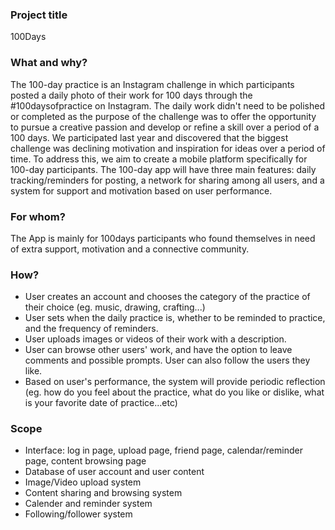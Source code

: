 ### Project title

100Days 

### What and why?

The 100-day practice is an Instagram challenge in which participants posted a daily photo of their work for 100 days through the #100daysofpractice on Instagram. The daily work didn't need to be polished or completed as the purpose of the challenge was to offer the opportunity to pursue a creative passion and develop or refine a skill over a period of a 100 days. We participated last year and discovered that the biggest challenge was declining motivation and inspiration for ideas over a period of time. To address this, we aim to create a mobile platform specifically for 100-day participants. The 100-day app will have three main features: daily tracking/reminders for posting, a network for sharing among all users, and a system for support and motivation based on user performance.


### For whom?

The App is mainly for 100days participants who found themselves in need of extra support, motivation and a connective community. 


### How?
* User creates an account and chooses the category of the practice of their choice (eg. music, drawing, crafting...)
* User sets when the daily practice is, whether to be reminded to practice, and the frequency of reminders.
* User uploads images or videos of their work with a description. 
* User can browse other users' work, and have the option to leave comments and possible prompts. User can also follow the users they like. 
* Based on user's performance, the system will provide periodic reflection (eg. how do you feel about the practice, what do you like or dislike, what is your favorite date of practice...etc)
 

### Scope
* Interface: log in page, upload page, friend page, calendar/reminder page, content browsing page
* Database of user account and user content
* Image/Video upload system
* Content sharing and browsing system
* Calender and reminder system 
* Following/follower system




